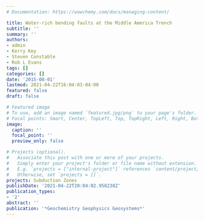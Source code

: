```yaml
---
# Documentation: https://wowchemy.com/docs/managing-content/

title: Water-rich bending faults at the Middle America Trench
subtitle: ''
summary: ''
authors:
- admin
- Kerry Key
- Steven Constable
- Rob L Evans
tags: []
categories: []
date: '2015-08-01'
lastmod: 2021-04-22T16:04:03-04:00
featured: false
draft: false

# Featured image
# To use, add an image named `featured.jpg/png` to your page's folder.
# Focal points: Smart, Center, TopLeft, Top, TopRight, Left, Right, BottomLeft, Bottom, BottomRight.
image:
  caption: ''
  focal_point: ''
  preview_only: false

# Projects (optional).
#   Associate this post with one or more of your projects.
#   Simply enter your project's folder or file name without extension.
#   E.g. `projects = ["internal-project"]` references `content/project/deep-learning/index.md`.
#   Otherwise, set `projects = []`.
projects: Subduction Zones
publishDate: '2021-04-22T20:04:02.958238Z'
publication_types:
- '2'
abstract: ''
publication: '*Geochemistry Geophysics Geosystems*'
---
```

